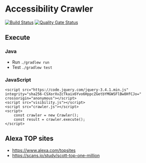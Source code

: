 # Accessibility Crawler

[![Build Status](https://travis-ci.org/guilhermedelemos/accessibility-crawler.svg?branch=master)](https://travis-ci.org/guilhermedelemos/accessibility-crawler)
[![Quality Gate Status](https://sonarcloud.io/api/project_badges/measure?project=io.github.guilhermedelemos.crawler&metric=alert_status)](https://sonarcloud.io/dashboard?id=io.github.guilhermedelemos.crawler)

## Execute

### Java
- Run `./gradlew run`
- Test `./gradlew test`

### JavaScript

~~~
<script src="https://code.jquery.com/jquery-3.4.1.min.js" integrity="sha256-CSXorXvZcTkaix6Yvo6HppcZGetbYMGWSFlBw8HfCJo=" crossorigin="anonymous"></script>
<script src="visibility.js"></script>
<script src="crawler.js"></script>
<script>
    const crawler = new Crawler();
    const result = crawler.execute();
</script>
~~~

## Alexa TOP sites

- https://www.alexa.com/topsites
- https://scans.io/study/scott-top-one-million
